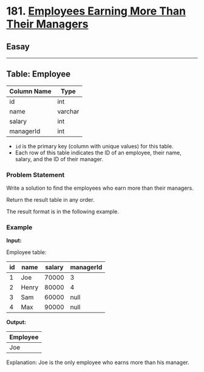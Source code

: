 # 181. [Employees Earning More Than Their Managers](https://leetcode.com/problems/employees-earning-more-than-their-managers/description/)

## Easay

<hr><div>

## Table: Employee

| Column Name | Type    |
|-------------|---------|
| id          | int     |
| name        | varchar |
| salary      | int     |
| managerId   | int     |

- `id` is the primary key (column with unique values) for this table.
- Each row of this table indicates the ID of an employee, their name, salary, and the ID of their manager.

### Problem Statement

Write a solution to find the employees who earn more than their managers.

Return the result table in any order.

The result format is in the following example.

### Example

**Input:**

Employee table:

| id | name  | salary | managerId |
| -- | ----- | ------ | --------- |
| 1  | Joe   | 70000  | 3         |
| 2  | Henry | 80000  | 4         |
| 3  | Sam   | 60000  | null      |
| 4  | Max   | 90000  | null      |



**Output:**

| Employee |
| -------- |
| Joe      |


Explanation: Joe is the only employee who earns more than his manager.
